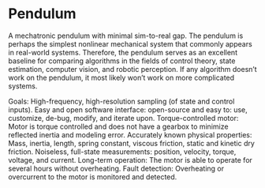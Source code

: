 # Pendulum
A mechatronic pendulum with minimal sim-to-real gap.
The pendulum is perhaps the simplest nonlinear mechanical system that commonly appears in real-world systems. Therefore, the pendulum serves as an excellent baseline for comparing algorithms in the fields of control theory, state estimation, computer vision, and robotic perception. If any algorithm doesn’t work on the pendulum, it most likely won’t work on more complicated systems.

Goals:
High-frequency, high-resolution sampling (of state and control inputs).
Easy and open software interface: open-source and easy to: use, customize, de-bug, modify, and iterate upon.
Torque-controlled motor: Motor is torque controlled and does not have a gearbox to minimize reflected inertia and modeling error. 
Accurately known physical properties: Mass, inertia, length, spring constant, viscous friction, static and kinetic dry friction. 
Noiseless, full-state measurements: position, velocity, torque, voltage, and current.
Long-term operation: The motor is able to operate for several hours without overheating.
Fault detection: Overheating or overcurrent to the motor is monitored and detected.
